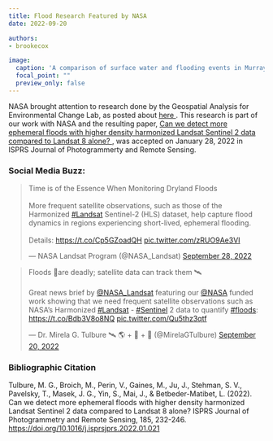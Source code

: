 ```yaml
---
title: Flood Research Featured by NASA
date: 2022-09-20

authors:
- brookecox

image:
  caption: 'A comparison of surface water and flooding events in Murray Darling Basin located in Australia caught by Landsat 8, Sentinel 2, and the HLS combination. Figure courtesey of Tulbure et al., 2022'
  focal_point: ""
  preview_only: false
---
```


NASA brought attention to research done by the Geospatial Analysis for Environmental Change Lab, as posted about  <a href = "../22-02-08-nasa-first/"> here </a>. This research is part of our work with NASA and the resulting paper, <a href = "https://www.sciencedirect.com/science/article/pii/S0924271622000338"> Can we detect more ephemeral floods with higher density harmonized Landsat Sentinel 2 data compared to Landsat 8 alone? </a>, was accepted on January 28, 2022 in ISPRS Journal of Photogrammerty and Remote Sensing.

### Social Media Buzz:

<blockquote class="twitter-tweet"><p lang="en" dir="ltr">Time is of the Essence When Monitoring Dryland Floods<br><br>More frequent satellite observations, such as those of the Harmonized <a href="https://twitter.com/hashtag/Landsat?src=hash&amp;ref_src=twsrc%5Etfw">#Landsat</a> Sentinel-2 (HLS) dataset, help capture flood dynamics in regions experiencing short-lived, ephemeral flooding.<br><br>Details: <a href="https://t.co/Cp5GZoadQH">https://t.co/Cp5GZoadQH</a> <a href="https://t.co/zRUO9Ae3VI">pic.twitter.com/zRUO9Ae3VI</a></p>&mdash; NASA Landsat Program (@NASA_Landsat) <a href="https://twitter.com/NASA_Landsat/status/1575235305359429632?ref_src=twsrc%5Etfw">September 28, 2022</a></blockquote> <script async src="https://platform.twitter.com/widgets.js" charset="utf-8"></script>

<blockquote class="twitter-tweet"><p lang="en" dir="ltr">Floods 🌊are deadly; satellite data can track them 🛰<br><br>Great news brief by <a href="https://twitter.com/NASA_Landsat?ref_src=twsrc%5Etfw">@NASA_Landsat</a> featuring our <a href="https://twitter.com/NASA?ref_src=twsrc%5Etfw">@NASA</a> funded work showing that we need frequent satellite observations such as NASA’s Harmonized <a href="https://twitter.com/hashtag/Landsat?src=hash&amp;ref_src=twsrc%5Etfw">#Landsat</a> - <a href="https://twitter.com/hashtag/Sentinel?src=hash&amp;ref_src=twsrc%5Etfw">#Sentinel</a> 2 data to quantify <a href="https://twitter.com/hashtag/floods?src=hash&amp;ref_src=twsrc%5Etfw">#floods</a>: <a href="https://t.co/Bdb3V8o8NQ">https://t.co/Bdb3V8o8NQ</a> <a href="https://t.co/Qu5thz3qtf">pic.twitter.com/Qu5thz3qtf</a></p>&mdash; Dr. Mirela G. Tulbure 🛰 🌎 + 🐍 + 🌊 (@MirelaGTulbure) <a href="https://twitter.com/MirelaGTulbure/status/1572323460445085697?ref_src=twsrc%5Etfw">September 20, 2022</a></blockquote> <script async src="https://platform.twitter.com/widgets.js" charset="utf-8"></script>

<p>

### Bibliographic Citation

Tulbure, M. G., Broich, M., Perin, V., Gaines, M., Ju, J., Stehman, S. V., Pavelsky, T., Masek, J. G., Yin, S., Mai, J., & Betbeder-Matibet, L. (2022). Can we detect more ephemeral floods with higher density harmonized Landsat Sentinel 2 data compared to Landsat 8 alone? ISPRS Journal of Photogrammetry and Remote Sensing, 185, 232-246. https://doi.org/10.1016/j.isprsjprs.2022.01.021